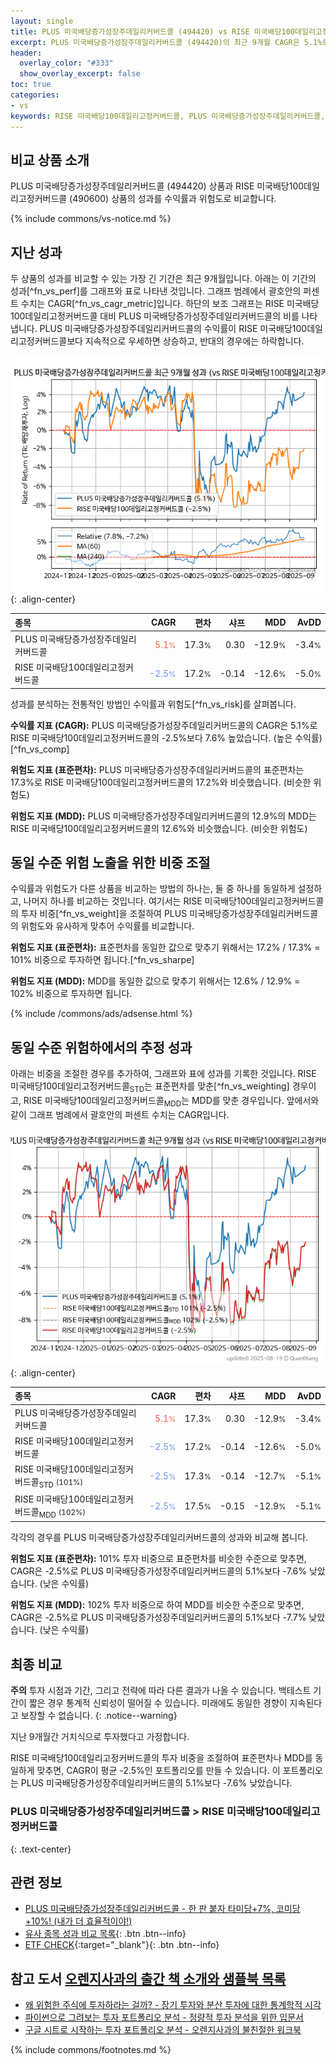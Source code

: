 ```yaml
---
layout: single
title: PLUS 미국배당증가성장주데일리커버드콜 (494420) vs RISE 미국배당100데일리고정커버드콜 (490600)
excerpt: PLUS 미국배당증가성장주데일리커버드콜 (494420)의 최근 9개월 CAGR은 5.1%로 RISE 미국배당100데일리고정커버드콜 (490600)의 -2.5%보다 7.6% 높았습니다.
header:
  overlay_color: "#333"
  show_overlay_excerpt: false
toc: true
categories:
- vs
keywords: RISE 미국배당100데일리고정커버드콜, PLUS 미국배당증가성장주데일리커버드콜, PLUS 미국배당증가성장주데일리커버드콜 RISE 미국배당100데일리고정커버드콜 비교, 494420, 490600, 494420 494420 비교
---
```


## 비교 상품 소개


PLUS 미국배당증가성장주데일리커버드콜 (494420) 상품과 RISE 미국배당100데일리고정커버드콜 (490600) 상품의 성과를 수익률과 위험도로 비교합니다.





{% include commons/vs-notice.md %}

## 지난 성과

두 상품의 성과를 비교할 수 있는 가장 긴 기간은 최근 9개월입니다. 아래는 이 기간의 성과[^fn_vs_perf]를 그래프와 표로 나타낸 것입니다.
그래프 범례에서 괄호안의 퍼센트 수치는 CAGR[^fn_vs_cagr_metric]입니다.
하단의 보조 그래프는 RISE 미국배당100데일리고정커버드콜 대비 PLUS 미국배당증가성장주데일리커버드콜의 비를 나타냅니다.
PLUS 미국배당증가성장주데일리커버드콜의 수익률이 RISE 미국배당100데일리고정커버드콜보다 지속적으로 우세하면 상승하고, 반대의 경우에는 하락합니다.

![PLUS 미국배당증가성장주데일리커버드콜](/vs/images/494420-vs-490600_dual.png){: .align-center}

| **종목** | **CAGR** | **편차** | **샤프** | **MDD** | **AvDD** |
| :------------ | ------: | -----------: | -------: | ------: | -------: |
| PLUS 미국배당증가성장주데일리커버드콜 | <span style="color: tomato">5.1<small>%</small></span> | 17.3<small>%</small> | 0.30 | -12.9<small>%</small> | -3.4<small>%</small> |
| RISE 미국배당100데일리고정커버드콜 | <span style="color: cornflowerblue">-2.5<small>%</small></span> | 17.2<small>%</small> | -0.14 | -12.6<small>%</small> | -5.0<small>%</small> |

<!-- more -->


성과를 분석하는 전통적인 방법인 수익률과 위험도[^fn_vs_risk]를 살펴봅니다.

**수익률 지표 (CAGR):** PLUS 미국배당증가성장주데일리커버드콜의 CAGR은 5.1%로 RISE 미국배당100데일리고정커버드콜의 -2.5%보다 7.6% 높았습니다. (높은 수익률)[^fn_vs_comp]

**위험도 지표 (표준편차):** PLUS 미국배당증가성장주데일리커버드콜의 표준편차는 17.3%로 RISE 미국배당100데일리고정커버드콜의 17.2%와 비슷했습니다. (비슷한 위험도)

**위험도 지표 (MDD):** PLUS 미국배당증가성장주데일리커버드콜의 12.9%의 MDD는 RISE 미국배당100데일리고정커버드콜의 12.6%와 비슷했습니다. (비슷한 위험도)



## 동일 수준 위험 노출을 위한 비중 조절

수익률과 위험도가 다른 상품을 비교하는 방법의 하나는, 둘 중 하나를 동일하게 설정하고, 나머지 하나를 비교하는 것입니다.
여기서는 RISE 미국배당100데일리고정커버드콜의 투자 비중[^fn_vs_weight]을 조절하여 PLUS 미국배당증가성장주데일리커버드콜의 위험도와 유사하게 맞추어 수익률를 비교합니다.

**위험도 지표 (표준편차):** 표준편차를 동일한 값으로 맞추기 위해서는 17.2% / 17.3% = 101% 비중으로 투자하면 됩니다.[^fn_vs_sharpe]

**위험도 지표 (MDD):** MDD를 동일한 값으로 맞추기 위해서는 12.6% / 12.9% = 102% 비중으로 투자하면 됩니다.


{% include /commons/ads/adsense.html %}



## 동일 수준 위험하에서의 추정 성과

아래는 비중을 조절한 경우를 추가하여, 그래프와 표에 성과를 기록한 것입니다.
RISE 미국배당100데일리고정커버드콜<sub>STD</sub>는 표준편차를 맞춘[^fn_vs_weighting] 경우이고, RISE 미국배당100데일리고정커버드콜<sub>MDD</sub>는 MDD를 맞춘 경우입니다.
앞에서와 같이 그래프 범례에서 괄호안의 퍼센트 수치는 CAGR입니다.


![PLUS 미국배당증가성장주데일리커버드콜](/vs/images/494420-vs-490600.png){: .align-center}



| **종목** | **CAGR** | **편차** | **샤프** | **MDD** | **AvDD** |
| :------------ | ------: | -----------: | -------: | ------: | -------: |
| PLUS 미국배당증가성장주데일리커버드콜 | <span style="color: tomato">5.1<small>%</small></span> | 17.3<small>%</small> | 0.30 | -12.9<small>%</small> | -3.4<small>%</small> |
| RISE 미국배당100데일리고정커버드콜 | <span style="color: cornflowerblue">-2.5<small>%</small></span> | 17.2<small>%</small> | -0.14 | -12.6<small>%</small> | -5.0<small>%</small> |
| RISE 미국배당100데일리고정커버드콜<sub>STD</sub> <small>(101%)</small> | <span style="color: cornflowerblue">-2.5<small>%</small></span> | 17.3<small>%</small> | -0.14 | -12.7<small>%</small> | -5.1<small>%</small> |
| RISE 미국배당100데일리고정커버드콜<sub>MDD</sub> <small>(102%)</small> | <span style="color: cornflowerblue">-2.5<small>%</small></span> | 17.5<small>%</small> | -0.15 | -12.9<small>%</small> | -5.1<small>%</small> |



각각의 경우를 PLUS 미국배당증가성장주데일리커버드콜의 성과와 비교해 봅니다.

**위험도 지표 (표준편차):** 101% 투자 비중으로 표준편차를 비슷한 수준으로 맞추면, CAGR은 -2.5%로 PLUS 미국배당증가성장주데일리커버드콜의 5.1%보다 -7.6% 낮았습니다. (낮은 수익률)

**위험도 지표 (MDD):** 102% 투자 비중으로 하여 MDD를 비슷한 수준으로 맞추면, CAGR은 -2.5%로 PLUS 미국배당증가성장주데일리커버드콜의 5.1%보다 -7.7% 낮았습니다. (낮은 수익률)




## 최종 비교

**주의** 투자 시점과 기간, 그리고 전략에 따라 다른 결과가 나올 수 있습니다. 백테스트 기간이 짧은 경우 통계적 신뢰성이 떨어질 수 있습니다. 미래에도 동일한 경향이 지속된다고 보장할 수 없습니다.
{: .notice--warning}

지난 9개월간 거치식으로 투자했다고 가정합니다.

RISE 미국배당100데일리고정커버드콜의 투자 비중을 조절하여 표준편차나 MDD를 동일하게 맞추면, CAGR이 평균 -2.5%인 포트폴리오를 만들 수 있습니다.
이 포트폴리오는 PLUS 미국배당증가성장주데일리커버드콜의 5.1%보다 -7.6% 낮았습니다.

### PLUS 미국배당증가성장주데일리커버드콜 &gt; RISE 미국배당100데일리고정커버드콜
{: .text-center}


## 관련 정보

- [PLUS 미국배당증가성장주데일리커버드콜 - 한 판 붙자 타미당+7%, 코미당+10%! (내가 더 효율적이야!)](https://kongdori.tistory.com/357)
- [유사 종목 성과 비교 목록](/vs/){: .btn .btn--info}
- [ETF CHECK](https://www.etfcheck.co.kr/mobile/etpitem/490600/compare?compCode%5B%5D=494420){:target="_blank"}{: .btn .btn--info}


## 참고 도서 [오렌지사과의 출간 책 소개와 샘플북 목록](https://kongdori.tistory.com/691)

- [왜 위험한 주식에 투자하라는 걸까? - 장기 투자와 분산 투자에 대한 통계학적 시각](https://kongdori.tistory.com/421)
- [파이썬으로 그려보는 투자 포트폴리오 분석  - 정량적 투자 분석을 위한 입문서](https://kongdori.tistory.com/643)
- [구글 시트로 시작하는 투자 포트폴리오 분석 - 오렌지사과의 불친절한 워크북](https://kongdori.tistory.com/449)

{% include commons/footnotes.md %}